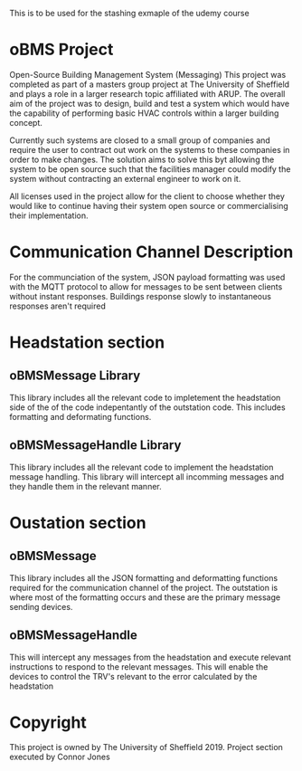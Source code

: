 This is to be used for the stashing exmaple of the udemy course

# oBMS Project
Open-Source Building Management System (Messaging)
This project was completed as part of a masters group project at The University of Sheffield and plays a role in a larger research topic affiliated with ARUP. The overall aim of the project was to design, build and test a system which would have the capability of performing basic HVAC controls within a larger building concept. 

Currently such systems are closed to a small group of companies and require the user to contract out work on the systems to these companies in order to make changes. The solution aims to solve this byt allowing the system to be open source such that the facilities manager could modify the system without contracting an external engineer to work on it.

All licenses used in the project allow for the client to choose whether they would like to continue having their system open source or commercialising their implementation.

# Communication Channel Description
For the communciation of the system, JSON payload formatting was used with the MQTT protocol to allow for messages to be sent between clients without instant responses. Buildings response slowly to instantaneous responses aren't required

# Headstation section
## oBMSMessage Library
This library includes all the relevant code to impletement the headstation side of the of the code indepentantly of the outstation code.
This includes formatting and deformating functions.

## oBMSMessageHandle Library 
This library includes all the relevant code to implement the headstation message handling. This library will intercept all incomming messages and they handle them in the relevant manner.

# Oustation section
## oBMSMessage
This library includes all the JSON formatting and deformatting functions required for the communication channel of the project.
The outstation is where most of the formatting occurs and these are the primary message sending devices.

## oBMSMessageHandle 
This will intercept any messages from the headstation and execute relevant instructions to respond to the relevant messages. This will enable the devices to control the TRV's relevant to the error calculated by the headstation

# Copyright 
This project is owned by The University of Sheffield 2019.
Project section executed by Connor Jones


